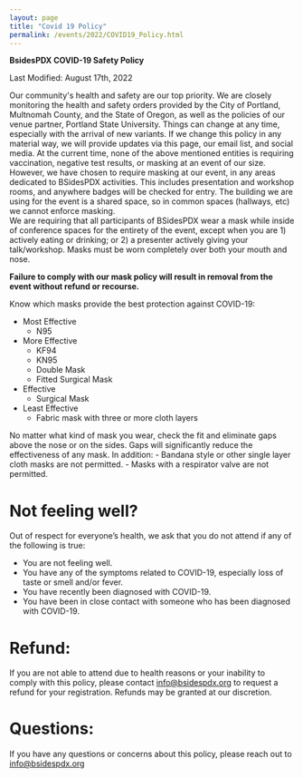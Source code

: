 ```yaml
---
layout: page
title: "Covid 19 Policy"
permalink: /events/2022/COVID19_Policy.html
---
```


**BsidesPDX COVID-19 Safety Policy**

Last Modified: August 17th, 2022

Our community's health and safety are our top priority. We are closely monitoring the health and safety orders provided by the City of Portland, Multnomah County, and the State of Oregon, as well as the policies of our venue partner, Portland State University. Things can change at any time, especially with the arrival of new variants. If we change this policy in any material way, we will provide updates via this page, our email list, and social media.
At the current time, none of the above mentioned entities is requiring vaccination, negative test results, or masking at an event of our size.  
However, we have chosen to require masking at our event, in any areas dedicated to BSidesPDX activities.  This includes presentation and workshop rooms, and anywhere badges will be checked for entry.  The building we are using for the event is a shared space, so in common spaces (hallways, etc) we cannot enforce masking.  
We are requiring that all participants of BSidesPDX wear a mask while inside of conference spaces for the entirety of the event, except when you are 1) actively eating or drinking; or 2) a presenter actively giving your talk/workshop. Masks must be worn completely over both your mouth and nose.

**Failure to comply with our mask policy will result in removal from the event without refund or recourse.**

Know which masks provide the best protection against COVID-19:
- Most Effective
    - N95
- More Effective
    - KF94
    - KN95
    - Double Mask
    - Fitted Surgical Mask
- Effective
    - Surgical Mask
- Least Effective
    - Fabric mask with three or more cloth layers


No matter what kind of mask you wear, check the fit and eliminate gaps above the nose or on the sides. Gaps will significantly reduce the effectiveness of any mask.
In addition:
    - Bandana style or other single layer cloth masks are not permitted.
    - Masks with a respirator valve are not permitted.

# Not feeling well? 
Out of respect for everyone’s health, we ask that you do not attend if any of the following is true:
- You are not feeling well.
- You have any of the symptoms related to COVID-19, especially loss of taste or smell and/or fever.
- You have recently been diagnosed with COVID-19.
- You have been in close contact with someone who has been diagnosed with COVID-19.
# Refund: 
If you are not able to attend due to health reasons or your inability to comply with this policy, please contact <a href="mailto:info@bsidespdx.org?subject=Requesting a refund">info@bsidespdx.org</a> to request a refund for your registration. Refunds may be granted at our discretion.
# Questions: 
If you have any questions or concerns about this policy, please reach out to info@bsidespdx.org

